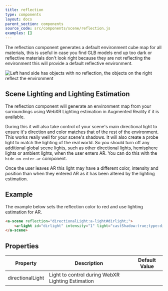 ```yaml
---
title: reflection
type: components
layout: docs
parent_section: components
source_code: src/components/scene/reflection.js
examples: []
---
```


The reflection component generates a default environment cube map for all
materials, this is useful in case you find GLB models end up too dark or reflective
materials don't look right because they are not reflecting the environment this
will provide a default reflective environment.

![Left hand side has objects with no reflection, the objects on the right reflect the environment](https://user-images.githubusercontent.com/4225330/151032019-1f14a079-604a-4c5f-b377-ea30a4e2b098.png)

## Scene Lighting and Lighting Estimation

The reflection component will generate an environment map from your surroundings using WebXR
Lighting estimation in Augmented Reality if it is available.

During this it will also take control of your scene's main directional light to ensure it's direction and color matches that of the rest of the environment. This works really well for your scene's shadows.
It will also create a probe light to match the lighting of the real world.
So you should turn off any additional global scene lights, such as other directional lights, hemisphere lights or ambient lights, when the user enters AR. You can do this with the `hide-on-enter-ar` component.

Once the user leaves AR this light may have a different color, intensity and position than when they entered AR as it has been altered by the lighting estimation.

## Example

The example below sets the reflection color to red and use lighting estimation for AR.

```html
<a-scene reflection="directionalLight:a-light#dirlight;">
	<a-light id="dirlight" intensity="1" light="castShadow:true;type:directional" position="1 1 1"></a-light>
</a-scene>
```

## Properties

| Property                   | Description                                               | Default Value   |
|----------------------------|-----------------------------------------------------------|-----------------|
| directionalLight           | Light to control during WebXR Lighting Estimation         |                 |
